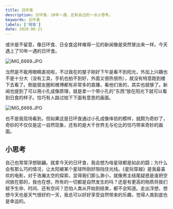 ```yaml
---
title: 日环食
description: 日环食，10年一遇，还有自己的一点小思考。
keywords: 日环食
labels: ['随笔']
date: 2020-06-21
---
```


或许是不留意，像日环食、日全食这样难得一见的新闻像是突然冒出来一样。今天遇上了10年一遇的日环食。



![IMG_6669.JPG](https://i.loli.net/2020/06/21/zQfrTOo7ZENBGg6.jpg)

当然是不能用眼睛直视啦，不过我在的屋子刚好下午是看不到阳光，外加上兴趣也不是十分大（没有工具，手机也拍不到好，外面又很热很热），就没有特意跑到楼下去看了。倒是朋友圈和微博都有非常多的直播，看他们发的，其实也就够了。新闻也提到了可以用小孔成像原理，就是拿一个带小孔的“东西”放在阳光下就可以看到日食的样子。恰巧有人路过拍下下面有意思的画面。

![IMG_6668.JPG](https://i.loli.net/2020/06/21/3y8KMzdDhmQWBtq.jpg)

也不是我现场看到，但如果这是日环食通过小孔成像体验的模样，就颇为奇妙了，奇妙的不仅仅是这一自然现象，还有的是大千世界无与伦比的恰巧带来奇妙的画面。

## 小思考

自己也常常浮想联翩。就拿今天的日环食，我会想为啥星球都是如此的圆；为什么会有那么巧的情况，让太阳被某个星球所刚好阻挡住光线。《星际穿越》是我最喜欢的电影，对于浩瀚太空的探索，显得我们那么渺小，就像男主结尾疑惑是谁把空间放在那的，我也在想，所有的一切都是自然发生的吗？还是有更高的物质将我们赋予生命、时间、还有空间？恐怕人类从开始到结束，都不会知道。走出浮想，想想今天也是天气很好的一天，我总可以好好享受自然带来的乐趣，觉得人类到底也是幸运的。